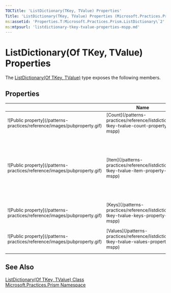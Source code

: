 ```yaml
---
TOCTitle: 'ListDictionary(TKey, TValue) Properties'
Title: 'ListDictionary(TKey, TValue) Properties (Microsoft.Practices.Prism)'
ms:assetid: 'Properties.T:Microsoft.Practices.Prism.ListDictionary\`2'
ms:mtpsurl: 'listdictionary-tkey-tvalue-properties-mspp.md'
---
```


# ListDictionary(Of TKey, TValue) Properties

The [ListDictionary(Of TKey, TValue)](/patterns-practices/reference/listdictionary-tkey-tvalue-class-mspp) type exposes the following members.

## Properties

<table>

<thead>
<tr class="header">
<th> </th>
<th>Name</th>
<th>Description</th>
</tr>
</thead>
<tbody>
<tr class="odd">
<td>![Public property](/patterns-practices/reference/images/pubproperty.gif)</td>
<td>[Count](/patterns-practices/reference/listdictionary-tkey-tvalue-count-property-mspp)</td>
<td><div class="summary">
Gets the number of lists in the dictionary.
</div></td>
</tr>
<tr class="even">
<td>![Public property](/patterns-practices/reference/images/pubproperty.gif)</td>
<td>[Item](/patterns-practices/reference/listdictionary-tkey-tvalue-item-property-mspp)</td>
<td><div class="summary">
Gets or sets the list associated with the given key. The access always succeeds, eventually returning an empty list.
</div></td>
</tr>
<tr class="odd">
<td>![Public property](/patterns-practices/reference/images/pubproperty.gif)</td>
<td>[Keys](/patterns-practices/reference/listdictionary-tkey-tvalue-keys-property-mspp)</td>
<td><div class="summary">
Gets the list of keys in the dictionary.
</div></td>
</tr>
<tr class="even">
<td>![Public property](/patterns-practices/reference/images/pubproperty.gif)</td>
<td>[Values](/patterns-practices/reference/listdictionary-tkey-tvalue-values-property-mspp)</td>
<td><div class="summary">
Gets a shallow copy of all values in all lists.
</div></td>
</tr>
</tbody>
</table>

## See Also

[ListDictionary(Of TKey, TValue) Class](/patterns-practices/reference/listdictionary-tkey-tvalue-class-mspp)  
[Microsoft.Practices.Prism Namespace](/patterns-practices/reference/mspp-namespace)  
